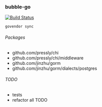 ### bubble-go
[![Build Status](https://travis-ci.org/server-may-cry/bubble-go.svg?branch=master)](https://travis-ci.org/server-may-cry/bubble-go)

```
govendor sync
```

###### Packages
* github.com/pressly/chi
* github.com/pressly/chi/middleware
* github.com/jinzhu/gorm
* github.com/jinzhu/gorm/dialects/postgres

###### TODO
* tests
* refactor all TODO
